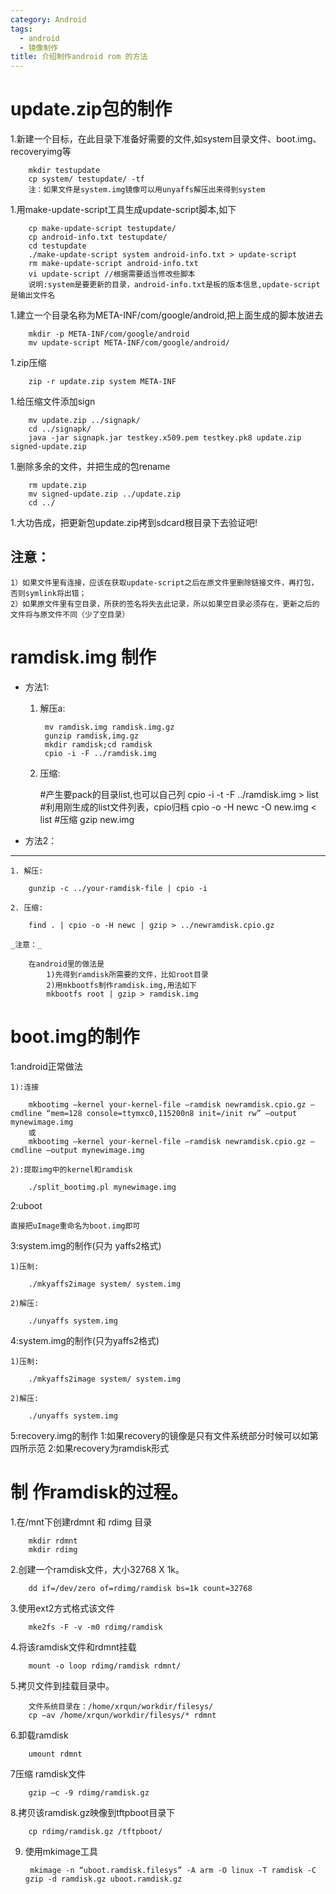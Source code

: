 ```yaml
---
category: Android
tags:
  - android
  - 镜像制作
title: 介绍制作android rom 的方法
---
```



update.zip包的制作
======

1.新建一个目标，在此目录下准备好需要的文件,如system目录文件、boot.img、recoveryimg等

        mkdir testupdate
        cp system/ testupdate/ -tf
        注：如果文件是system.img镜像可以用unyaffs解压出来得到system

1.用make-update-script工具生成update-script脚本,如下

        cp make-update-script testupdate/
        cp android-info.txt testupdate/
        cd testupdate
        ./make-update-script system android-info.txt > update-script
        rm make-update-script android-info.txt
        vi update-script //根据需要适当修改些脚本
        说明:system是要更新的目录，android-info.txt是板的版本信息,update-script是输出文件名

1.建立一个目录名称为META-INF/com/google/android,把上面生成的脚本放进去

        mkdir -p META-INF/com/google/android
        mv update-script META-INF/com/google/android/

1.zip压缩

        zip -r update.zip system META-INF

1.给压缩文件添加sign

        mv update.zip ../signapk/
        cd ../signapk/
        java -jar signapk.jar testkey.x509.pem testkey.pk8 update.zip signed-update.zip

1.删除多余的文件，并把生成的包rename

        rm update.zip
        mv signed-update.zip ../update.zip
        cd ../

1.大功告成，把更新包update.zip拷到sdcard根目录下去验证吧!

注意：
------

    1）如果文件里有连接，应该在获取update-script之后在原文件里删除链接文件，再打包，否则symlink将出错；
    2）如果原文件里有空目录，所获的签名将失去此记录，所以如果空目录必须存在，更新之后的文件将与原文件不同（少了空目录）

ramdisk.img 制作
======

* 方法1:

    1. 解压a:

            mv ramdisk.img ramdisk.img.gz
            gunzip ramdisk,img.gz
            mkdir ramdisk;cd ramdisk
            cpio -i -F ../ramdisk.img

    2. 压缩:

        #产生要pack的目录list,也可以自己列
        cpio -i -t -F ../ramdisk.img > list
        #利用刚生成的list文件列表，cpio归档
        cpio -o -H newc -O new.img < list
        #压缩
        gzip new.img

* 方法2：
------

    1. 解压:

        gunzip -c ../your-ramdisk-file | cpio -i

    2. 压缩:

        find . | cpio -o -H newc | gzip > ../newramdisk.cpio.gz

    _注意：_

        在android里的做法是
            1)先得到ramdisk所需要的文件，比如root目录
            2)用mkbootfs制作ramdisk.img,用法如下
            mkbootfs root | gzip > ramdisk.img

boot.img的制作
======
1:android正常做法

    1):连接

        mkbootimg –kernel your-kernel-file –ramdisk newramdisk.cpio.gz –cmdline “mem=128 console=ttymxc0,115200n8 init=/init rw” –output mynewimage.img
        或
        mkbootimg –kernel your-kernel-file –ramdisk newramdisk.cpio.gz –cmdline –output mynewimage.img

    2):提取img中的kernel和ramdisk

        ./split_bootimg.pl mynewimage.img

2:uboot

    直接把uImage重命名为boot.img即可

3:system.img的制作(只为 yaffs2格式)

    1)压制:

        ./mkyaffs2image system/ system.img

    2)解压:

        ./unyaffs system.img

4:system.img的制作(只为yaffs2格式)

    1)压制:

        ./mkyaffs2image system/ system.img

    2)解压:

        ./unyaffs system.img

5:recovery.img的制作
    1:如果recovery的镜像是只有文件系统部分时候可以如第四所示范
    2:如果recovery为ramdisk形式

制 作ramdisk的过程。
======
1.在/mnt下创建rdmnt 和 rdimg 目录

        mkdir rdmnt
        mkdir rdimg

2.创建一个ramdisk文件，大小32768 X 1k。

        dd if=/dev/zero of=rdimg/ramdisk bs=1k count=32768

3.使用ext2方式格式该文件

        mke2fs -F -v -m0 rdimg/ramdisk

4.将该ramdisk文件和rdmnt挂载

        mount -o loop rdimg/ramdisk rdmnt/

5.拷贝文件到挂载目录中。

        文件系统目录在：/home/xrqun/workdir/filesys/
        cp –av /home/xrqun/workdir/filesys/* rdmnt

6.卸载ramdisk

        umount rdmnt

7压缩 ramdisk文件

        gzip –c -9 rdimg/ramdisk.gz

8.拷贝该ramdisk.gz映像到tftpboot目录下

        cp rdimg/ramdisk.gz /tftpboot/

9. 使用mkimage工具

        mkimage -n “uboot.ramdisk.filesys” -A arm -O linux -T ramdisk -C gzip -d ramdisk.gz uboot.ramdisk.gz
